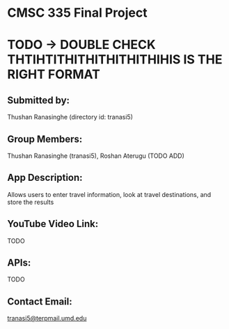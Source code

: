 # CMSC 335 Final Project

# TODO -> DOUBLE CHECK THTIHTITHITHITHITHITHIHIS IS THE RIGHT FORMAT

## Submitted by:
Thushan Ranasinghe (directory id: tranasi5)

## Group Members:
Thushan Ranasinghe (tranasi5), Roshan Aterugu (TODO ADD)

## App Description:
Allows users to enter travel information, look at travel destinations, and store the results

## YouTube Video Link: 
TODO

## APIs:
TODO

## Contact Email:
tranasi5@terpmail.umd.edu